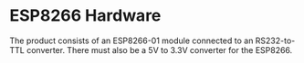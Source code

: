 # ESP8266 Hardware

The product consists of an ESP8266-01 module connected to an RS232-to-TTL converter. There must also be a 5V to 3.3V converter for the ESP8266.